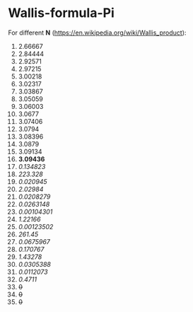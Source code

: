 # Wallis-formula-Pi

For different **N** (https://en.wikipedia.org/wiki/Wallis_product):

1) 2.66667
2) 2.84444
3) 2.92571
4) 2.97215
5) 3.00218
6) 3.02317
7) 3.03867
8) 3.05059
9) 3.06003
10) 3.0677
11) 3.07406
12) 3.0794
13) 3.08396
14) 3.0879
15) 3.09134
16) **3.09436**
17) *0.134823*
18) *223.328*
19) *0.020945*
20) *2.02984*
21) *0.0208279*
22) *0.0263148*
23) *0.00104301*
24) *1.22166*
25) *0.00123502*
26) *261.45*
27) *0.0675967*
28) *0.170767*
29) *1.43278*
30) *0.0305388*
31) *0.0112073*
32) *0.4711*
33) ~~0~~
34) ~~0~~
35) ~~0~~
